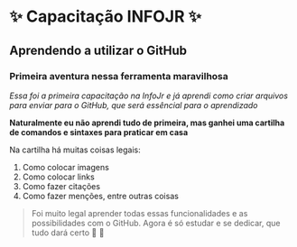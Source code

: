 # :sparkles: Capacitação INFOJR :sparkles:
## Aprendendo a utilizar o GitHub
### Primeira aventura nessa ferramenta maravilhosa

*Essa foi a primeira capacitação na InfoJr e já aprendi como criar arquivos para enviar para o GitHub, que será essêncial para o aprendizado*

**Naturalmente eu não aprendi tudo de primeira, mas ganhei uma cartilha de comandos e sintaxes para praticar em casa**

 Na cartilha há muitas coisas legais:
1. Como colocar imagens
2. Como colocar links
3. Como fazer citações
4. Como fazer menções, entre outras coisas

> Foi muito legal aprender todas essas funcionalidades e as possibilidades com o GitHub. Agora é só estudar e se dedicar, que tudo dará certo :rocket: :metal:
